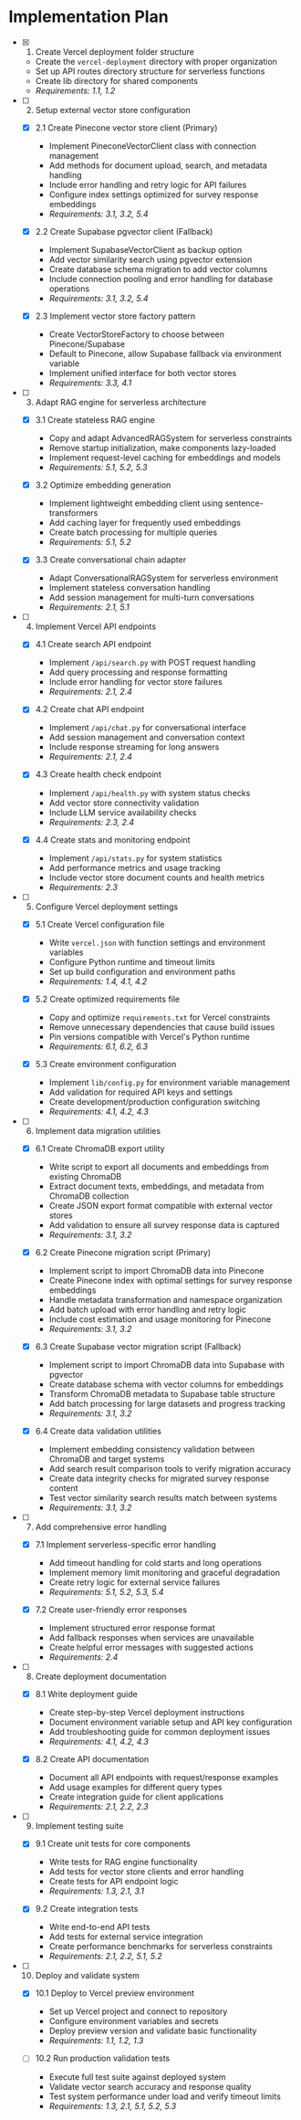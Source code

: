 # Implementation Plan

- [x] 1. Create Vercel deployment folder structure
  - Create the `vercel-deployment` directory with proper organization
  - Set up API routes directory structure for serverless functions
  - Create lib directory for shared components
  - _Requirements: 1.1, 1.2_

- [ ] 2. Setup external vector store configuration
  - [x] 2.1 Create Pinecone vector store client (Primary)
    - Implement PineconeVectorClient class with connection management
    - Add methods for document upload, search, and metadata handling
    - Include error handling and retry logic for API failures
    - Configure index settings optimized for survey response embeddings
    - _Requirements: 3.1, 3.2, 5.4_

  - [x] 2.2 Create Supabase pgvector client (Fallback)
    - Implement SupabaseVectorClient as backup option
    - Add vector similarity search using pgvector extension
    - Create database schema migration to add vector columns
    - Include connection pooling and error handling for database operations
    - _Requirements: 3.1, 3.2, 5.4_

  - [x] 2.3 Implement vector store factory pattern
    - Create VectorStoreFactory to choose between Pinecone/Supabase
    - Default to Pinecone, allow Supabase fallback via environment variable
    - Implement unified interface for both vector stores
    - _Requirements: 3.3, 4.1_

- [ ] 3. Adapt RAG engine for serverless architecture
  - [x] 3.1 Create stateless RAG engine
    - Copy and adapt AdvancedRAGSystem for serverless constraints
    - Remove startup initialization, make components lazy-loaded
    - Implement request-level caching for embeddings and models
    - _Requirements: 5.1, 5.2, 5.3_

  - [x] 3.2 Optimize embedding generation
    - Implement lightweight embedding client using sentence-transformers
    - Add caching layer for frequently used embeddings
    - Create batch processing for multiple queries
    - _Requirements: 5.1, 5.2_

  - [x] 3.3 Create conversational chain adapter
    - Adapt ConversationalRAGSystem for serverless environment
    - Implement stateless conversation handling
    - Add session management for multi-turn conversations
    - _Requirements: 2.1, 5.1_

- [ ] 4. Implement Vercel API endpoints
  - [x] 4.1 Create search API endpoint
    - Implement `/api/search.py` with POST request handling
    - Add query processing and response formatting
    - Include error handling for vector store failures
    - _Requirements: 2.1, 2.4_

  - [x] 4.2 Create chat API endpoint
    - Implement `/api/chat.py` for conversational interface
    - Add session management and conversation context
    - Include response streaming for long answers
    - _Requirements: 2.1, 2.4_

  - [x] 4.3 Create health check endpoint
    - Implement `/api/health.py` with system status checks
    - Add vector store connectivity validation
    - Include LLM service availability checks
    - _Requirements: 2.3, 2.4_

  - [x] 4.4 Create stats and monitoring endpoint
    - Implement `/api/stats.py` for system statistics
    - Add performance metrics and usage tracking
    - Include vector store document counts and health metrics
    - _Requirements: 2.3_

- [ ] 5. Configure Vercel deployment settings
  - [x] 5.1 Create Vercel configuration file
    - Write `vercel.json` with function settings and environment variables
    - Configure Python runtime and timeout limits
    - Set up build configuration and environment paths
    - _Requirements: 1.4, 4.1, 4.2_

  - [x] 5.2 Create optimized requirements file
    - Copy and optimize `requirements.txt` for Vercel constraints
    - Remove unnecessary dependencies that cause build issues
    - Pin versions compatible with Vercel's Python runtime
    - _Requirements: 6.1, 6.2, 6.3_

  - [x] 5.3 Create environment configuration
    - Implement `lib/config.py` for environment variable management
    - Add validation for required API keys and settings
    - Create development/production configuration switching
    - _Requirements: 4.1, 4.2, 4.3_

- [ ] 6. Implement data migration utilities
  - [x] 6.1 Create ChromaDB export utility
    - Write script to export all documents and embeddings from existing ChromaDB
    - Extract document texts, embeddings, and metadata from ChromaDB collection
    - Create JSON export format compatible with external vector stores
    - Add validation to ensure all survey response data is captured
    - _Requirements: 3.1, 3.2_

  - [x] 6.2 Create Pinecone migration script (Primary)
    - Implement script to import ChromaDB data into Pinecone
    - Create Pinecone index with optimal settings for survey response embeddings
    - Handle metadata transformation and namespace organization
    - Add batch upload with error handling and retry logic
    - Include cost estimation and usage monitoring for Pinecone
    - _Requirements: 3.1, 3.2_

  - [x] 6.3 Create Supabase vector migration script (Fallback)
    - Implement script to import ChromaDB data into Supabase with pgvector
    - Create database schema with vector columns for embeddings
    - Transform ChromaDB metadata to Supabase table structure
    - Add batch processing for large datasets and progress tracking
    - _Requirements: 3.1, 3.2_

  - [x] 6.4 Create data validation utilities
    - Implement embedding consistency validation between ChromaDB and target systems
    - Add search result comparison tools to verify migration accuracy
    - Create data integrity checks for migrated survey response content
    - Test vector similarity search results match between systems
    - _Requirements: 3.1, 3.2_

- [ ] 7. Add comprehensive error handling
  - [x] 7.1 Implement serverless-specific error handling
    - Add timeout handling for cold starts and long operations
    - Implement memory limit monitoring and graceful degradation
    - Create retry logic for external service failures
    - _Requirements: 5.1, 5.2, 5.3, 5.4_

  - [x] 7.2 Create user-friendly error responses
    - Implement structured error response format
    - Add fallback responses when services are unavailable
    - Create helpful error messages with suggested actions
    - _Requirements: 2.4_

- [ ] 8. Create deployment documentation
  - [x] 8.1 Write deployment guide
    - Create step-by-step Vercel deployment instructions
    - Document environment variable setup and API key configuration
    - Add troubleshooting guide for common deployment issues
    - _Requirements: 4.1, 4.2, 4.3_

  - [x] 8.2 Create API documentation
    - Document all API endpoints with request/response examples
    - Add usage examples for different query types
    - Create integration guide for client applications
    - _Requirements: 2.1, 2.2, 2.3_

- [ ] 9. Implement testing suite
  - [x] 9.1 Create unit tests for core components
    - Write tests for RAG engine functionality
    - Add tests for vector store clients and error handling
    - Create tests for API endpoint logic
    - _Requirements: 1.3, 2.1, 3.1_

  - [x] 9.2 Create integration tests
    - Write end-to-end API tests
    - Add tests for external service integration
    - Create performance benchmarks for serverless constraints
    - _Requirements: 2.1, 2.2, 5.1, 5.2_

- [ ] 10. Deploy and validate system
  - [x] 10.1 Deploy to Vercel preview environment
    - Set up Vercel project and connect to repository
    - Configure environment variables and secrets
    - Deploy preview version and validate basic functionality
    - _Requirements: 1.1, 1.2, 1.3_

  - [ ] 10.2 Run production validation tests
    - Execute full test suite against deployed system
    - Validate vector search accuracy and response quality
    - Test system performance under load and verify timeout limits
    - _Requirements: 1.3, 2.1, 5.1, 5.2, 5.3_